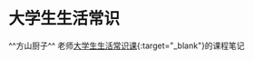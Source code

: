 # 大学生生活常识

^^方山厨子^^ 老师[大学生生活常识课](https://www.bilibili.com/video/BV1eWxneME3Q/){:target="_blank"}的课程笔记